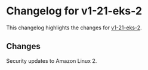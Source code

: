 # Changelog for v1-21-eks-2

This changelog highlights the changes for [v1-21-eks-2](https://github.com/aws/eks-distro/tree/v1-21-eks-2).

## Changes
Security updates to Amazon Linux 2.
